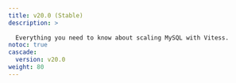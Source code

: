 ```yaml
---
title: v20.0 (Stable)
description: >
  
  Everything you need to know about scaling MySQL with Vitess.
notoc: true
cascade:
  version: v20.0
weight: 80
---
```

